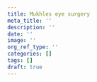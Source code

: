 ```yaml
---
title: Mukhles eye surgery
meta_title: ''
description: ''
date: ''
image: ''
org_ref_type: ''
categories: []
tags: []
draft: true
---
```

